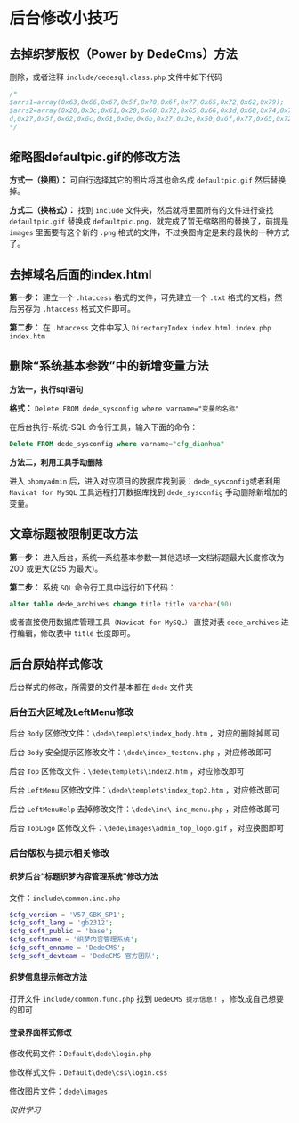 # 后台修改小技巧

## 去掉织梦版权（Power by DedeCms）方法

删除，或者注释 `include/dedesql.class.php` 文件中如下代码

``` php
/*
$arrs1=array(0x63,0x66,0x67,0x5f,0x70,0x6f,0x77,0x65,0x72,0x62,0x79);
$arrs2=array(0x20,0x3c,0x61,0x20,0x68,0x72,0x65,0x66,0x3d,0x68,0x74,0x74,0x70,0x3a,0x2f,0x2f,0x77,0x77,0x77,0x2e,0x64,0x65,0x64,0x65,0x63,0x6d,0x73,0x2e,0x63,0x6f,0x6d,0x20,0x74,0x61,0x72,0x67,0x65,0x74,0x3
d,0x27,0x5f,0x62,0x6c,0x61,0x6e,0x6b,0x27,0x3e,0x50,0x6f,0x77,0x65,0x72,0x20,0x62,0x79,0x20,0x44,0x65,0x64,0x65,0x43,0x6d,0x73,0x3c,0x2f,0x61,0x3e);
*/
```

## 缩略图defaultpic.gif的修改方法

**方式一（换图）：** 可自行选择其它的图片将其也命名成 `defaultpic.gif` 然后替换掉。

**方式二（换格式）：** 找到 `include` 文件夹，然后就将里面所有的文件进行查找 `defaultpic.gif` 替换成 `defaultpic.png`，就完成了暂无缩略图的替换了，前提是 `images` 里面要有这个新的 `.png` 格式的文件，不过换图肯定是来的最快的一种方式了。

## 去掉域名后面的index.html

**第一步：** 建立一个 `.htaccess` 格式的文件，可先建立一个 `.txt` 格式的文档，然后另存为 `.htaccess` 格式文件即可。

**第二步：** 在 `.htaccess` 文件中写入 `DirectoryIndex index.html index.php index.htm`

## 删除“系统基本参数”中的新增变量方法

**方法一，执行sql语句**

**格式：** `Delete FROM dede_sysconfig where varname="变量的名称"`

在后台执行-系统-SQL 命令行工具，输入下面的命令：

``` sql
Delete FROM dede_sysconfig where varname="cfg_dianhua"
```

**方法二，利用工具手动删除**

进入 `phpmyadmin` 后，进入对应项目的数据库找到表：`dede_sysconfig`或者利用 `Navicat for MySQL` 工具远程打开数据库找到 `dede_sysconfig` 手动删除新增加的变量。

## 文章标题被限制更改方法

**第一步：** 进入后台，系统—系统基本参数—其他选顷—文档标题最大长度修改为 200 或更大(255 为最大)。

**第二步：** 系统 `SQL` 命令行工具中运行如下代码：

``` sql
alter table dede_archives change title title varchar(90)
```

或者直接使用数据库管理工具`（Navicat for MySQL）` 直接对表 `dede_archives` 进行编辑，修改表中 `title` 长度即可。

## 后台原始样式修改

后台样式的修改，所需要的文件基本都在 `dede` 文件夹

### 后台五大区域及LeftMenu修改

后台 `Body` 区修改文件：`\dede\templets\index_body.htm` ，对应的删除掉即可

后台 `Body` 安全提示区修改文件：`\dede\index_testenv.php` ，对应修改即可

后台 `Top` 区修改文件：`\dede\templets\index2.htm` ，对应修改即可

后台 `LeftMenu` 区修改文件：`\dede\templets\index_top2.htm` ，对应修改即可

后台 `LeftMenuHelp` 去掉修改文件：`\dede\inc\ inc_menu.php` ，对应修改即可

后台 `TopLogo` 区修改文件：`\dede\images\admin_top_logo.gif` ，对应换图即可

### 后台版权与提示相关修改

#### 织梦后台“标题织梦内容管理系统”修改方法

文件：`include\common.inc.php`

``` php
$cfg_version = 'V57_GBK_SP1';
$cfg_soft_lang = 'gb2312';
$cfg_soft_public = 'base';
$cfg_softname = '织梦内容管理系统';
$cfg_soft_enname = 'DedeCMS';
$cfg_soft_devteam = 'DedeCMS 官方团队';
```

#### 织梦信息提示修改方法

打开文件 `include/common.func.php` 找到 `DedeCMS 提示信息！` ，修改成自己想要的即可

#### 登录界面样式修改

修改代码文件：`Default\dede\login.php`

修改样式文件：`Default\dede\css\login.css`

修改图片文件：`dede\images`

*仅供学习*